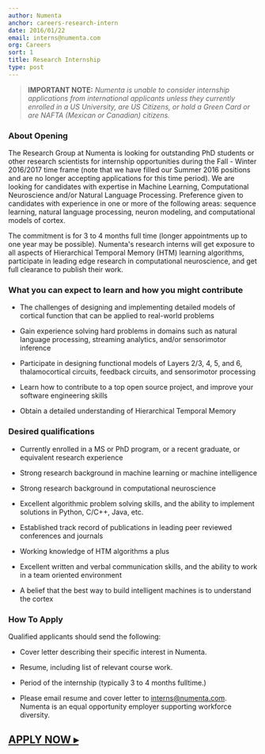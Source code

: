```yaml
---
author: Numenta
anchor: careers-research-intern
date: 2016/01/22
email: interns@numenta.com
org: Careers
sort: 1
title: Research Internship
type: post
---
```


> **IMPORTANT NOTE:** *Numenta is unable to consider internship applications
  from international applicants unless they currently enrolled in a US
  University, are US Citizens, or hold a Green Card or are NAFTA (Mexican or
  Canadian) citizens.*

### About Opening

The Research Group at Numenta is looking for outstanding PhD students or other
research scientists for internship opportunities during the Fall - Winter
2016/2017 time frame (note that we have filled our Summer 2016 positions and are
no longer accepting applications for this time period). We are looking for
candidates with expertise in Machine Learning, Computational Neuroscience and/or
Natural Language Processing. Preference given to candidates with experience in
one or more of the following areas: sequence learning, natural language
processing, neuron modeling, and computational models of cortex.

The commitment is for 3 to 4 months full time (longer appointments up to one
year may be possible). Numenta's research interns will get exposure to all
aspects of Hierarchical Temporal Memory (HTM) learning algorithms, participate
in leading edge research in computational neuroscience, and get full clearance
to publish their work.


### What you can expect to learn and how you might contribute

* The challenges of designing and implementing detailed models of cortical
  function that can be applied to real-world problems

* Gain experience solving hard problems in domains such as natural language
  processing, streaming analytics, and/or sensorimotor inference

* Participate in designing functional models of Layers 2/3, 4, 5, and 6,
  thalamocortical circuits, feedback circuits, and sensorimotor processing

* Learn how to contribute to a top open source project, and improve your
  software engineering skills

* Obtain a detailed understanding of Hierarchical Temporal Memory


### Desired qualifications

* Currently enrolled in a MS or PhD program, or a recent graduate, or equivalent
  research experience

* Strong research background in machine learning or machine intelligence

* Strong research background in computational neuroscience

* Excellent algorithmic problem solving skills, and the ability to implement
  solutions in Python, C/C++, Java, etc.

* Established track record of publications in leading peer reviewed conferences
  and journals

* Working knowledge of HTM algorithms a plus

* Excellent written and verbal communication skills, and the ability to work in
  a team oriented environment

* A belief that the best way to build intelligent machines is to understand the
  cortex


### How To Apply

Qualified applicants should send the following:

* Cover letter describing their specific interest in Numenta.

* Resume, including list of relevant course work.

* Period of the internship (typically 3 to 4 months fulltime.)

* Please email resume and cover letter to
  [interns@numenta.com](mailto:interns@numenta.com). Numenta is an equal
  opportunity employer supporting workforce diversity.


## **[APPLY NOW ▸](mailto:interns@numenta.com)**
